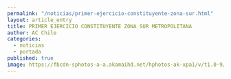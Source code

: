 ```yaml
---
permalink: "/noticias/primer-ejercicio-constituyente-zona-sur.html"
layout: article_entry
title: PRIMER EJERCICIO CONSTITUYENTE ZONA SUR METROPOLITANA
author: AC Chile
categories: 
  - noticias
  - portada
published: true
image: https://fbcdn-sphotos-a-a.akamaihd.net/hphotos-ak-xpa1/v/t1.0-9/12279167_10153688320156397_7046542042559170769_n.jpg?oh=8c29e6084eb34acb585b9499d82b5c55&oe=56E04FCB&__gda__=1458084317_e543f41bacd24ee9f9403b5c180abe63
---
```


